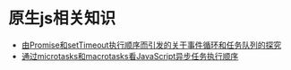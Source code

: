 # 原生js相关知识
- [由Promise和setTimeout执行顺序而引发的关于事件循环和任务队列的探究](https://www.zhihu.com/question/36972010)
- [通过microtasks和macrotasks看JavaScript异步任务执行顺序](http://tuobaye.com/2017/10/24/%E9%80%9A%E8%BF%87microtasks%E5%92%8Cmacrotasks%E7%9C%8BJavaScript%E5%BC%82%E6%AD%A5%E4%BB%BB%E5%8A%A1%E6%89%A7%E8%A1%8C%E9%A1%BA%E5%BA%8F/)

